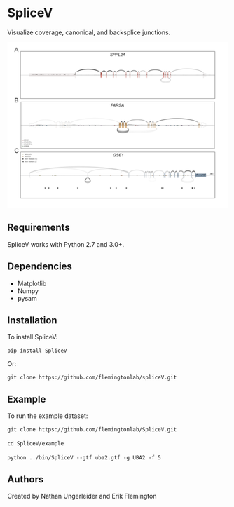 # SpliceV #
Visualize coverage, canonical, and backsplice junctions.

![Example plot](https://github.com/flemingtonlab/spliceV/blob/master/etc/example.png)

## Requirements ##
SpliceV works with Python 2.7 and 3.0+.
## Dependencies ##
* Matplotlib
* Numpy
* pysam
## Installation ##
To install SpliceV:

```
pip install SpliceV
```

Or:

```
git clone https://github.com/flemingtonlab/spliceV.git
```

## Example ##
To run the example dataset:

```
git clone https://github.com/flemingtonlab/SpliceV.git 

cd SpliceV/example 

python ../bin/SpliceV --gtf uba2.gtf -g UBA2 -f 5 

```

## Authors ##
Created by Nathan Ungerleider and Erik Flemington
